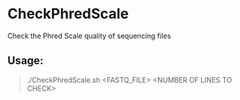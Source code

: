# CheckPhredScale
Check the Phred Scale quality of sequencing files

## Usage:

> ./CheckPhredScale.sh <FASTQ_FILE> \<NUMBER OF LINES TO CHECK\>
